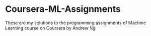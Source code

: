 # Coursera-ML-Assignments
These are my solutions to the programming assignments of Machine Learning course on Coursera by Andrew Ng
